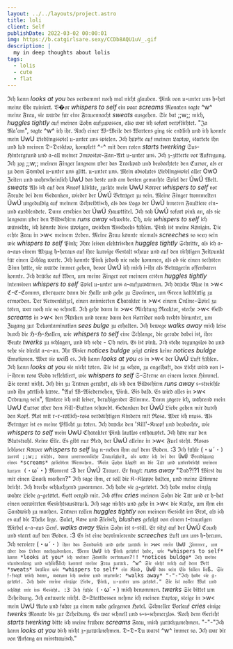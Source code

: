 ```yaml
---
layout: ../../layouts/project.astro
title: loli
client: Self
publishDate: 2022-03-02 00:00:01
img: https://b.catgirlsare.sexy/CCDb8AQU1uV_.gif
description: |
  my in deep thoughts about lolis
tags:
  - lolis
  - cute
  - flat
---
```


ℑ𝔠𝔥 𝔨𝔞𝔫𝔫 *looks at you* 𝔡𝔞𝔰 𝔳𝔢𝔯𝔡𝔞𝔪𝔪𝔱 𝔫𝔬𝔠𝔥 𝔪𝔞𝔩 𝔫𝔦𝔠𝔥𝔱 𝔤𝔩𝔞𝔲𝔟𝔢𝔫. 𝔓𝔦𝔫𝔨 𝔳𝔬𝔫 𝔲-𝔲𝔫𝔱𝔢𝔯 𝔲𝔫𝔰 𝔥-𝔥𝔞𝔱 𝔪𝔢𝔦𝔫𝔢 𝔈𝔥𝔢 𝔯𝔲𝔦𝔫𝔦𝔢𝔯𝔱. 𝔙�𝔬𝔯 *whispers to self* 𝔢𝔦𝔫 𝔭𝔞𝔞𝔯 *screams* 𝔐𝔬𝔫𝔞𝔱𝔢𝔫 𝔰𝔞𝔤𝔱𝔢 ^w^ 𝔪𝔢𝔦𝔫𝔢 𝔉𝔯𝔞𝔲, 𝔰𝔦𝔢 𝔴𝔲̈𝔯𝔡𝔢 𝔣𝔲̈𝔯 𝔢𝔦𝔫𝔢 𝔉𝔯𝔞𝔲𝔢𝔫𝔫𝔞𝔠𝔥𝔱 *sweats* 𝔞𝔲𝔰𝔤𝔢𝔥𝔢𝔫. 𝔖𝔦𝔢 𝔟𝔞𝔱 ;;w;; 𝔪𝔦𝔠𝔥, *huggles tightly* 𝔞𝔲𝔣 𝔪𝔢𝔦𝔫𝔢𝔫 𝔖𝔬𝔥𝔫 𝔞𝔲𝔣𝔷𝔲𝔭𝔞𝔰𝔰𝔢𝔫, 𝔞𝔩𝔰𝔬 𝔴𝔞𝔯 𝔦𝔠𝔥 𝔰𝔬𝔣𝔬𝔯𝔱 𝔳𝔢𝔯𝔭𝔣𝔩𝔦𝔠𝔥𝔱𝔢𝔱. "𝔍𝔞 𝔐𝔞'𝔞𝔪", 𝔰𝔞𝔤𝔱𝔢 ^w^ 𝔦𝔠𝔥 𝔦𝔥𝔯. 𝔑𝔞𝔠𝔥 𝔢𝔦𝔫𝔢𝔯 𝔚-𝔚𝔢𝔦𝔩𝔢 𝔡𝔢𝔰 𝔚𝔞𝔯𝔱𝔢𝔫𝔰 𝔤𝔦𝔫𝔤 𝔰𝔦𝔢 𝔢𝔫𝔡𝔩𝔦𝔠𝔥 𝔲𝔫𝔡 𝔦𝔠𝔥 𝔨𝔬𝔫𝔫𝔱𝔢 𝔪𝔢𝔦𝔫 UwU 𝔏𝔦𝔢𝔟𝔩𝔦𝔫𝔤𝔰𝔰𝔭𝔦𝔢𝔩 𝔲-𝔲𝔫𝔱𝔢𝔯 𝔲𝔫𝔰 𝔰𝔭𝔦𝔢𝔩𝔢𝔫. ℑ𝔠𝔥 𝔥𝔲̈𝔭𝔣𝔱𝔢 𝔞𝔲𝔣 𝔪𝔢𝔦𝔫𝔢𝔫 𝔏𝔞𝔭𝔱𝔬𝔭, 𝔰𝔱𝔞𝔯𝔱𝔢𝔱𝔢 𝔦𝔥𝔫 𝔲𝔫𝔡 𝔩𝔲𝔡 𝔪𝔢𝔦𝔫𝔢𝔫 𝔇-𝔇𝔢𝔰𝔨𝔱𝔬𝔭, 𝔨𝔬𝔪𝔭𝔩𝔢𝔱𝔱 ^-^ 𝔪𝔦𝔱 𝔡𝔢𝔪 𝔯𝔬𝔱𝔢𝔫 *starts twerking* 𝔖𝔲𝔰-ℌ𝔦𝔫𝔱𝔢𝔯𝔤𝔯𝔲𝔫𝔡 𝔲𝔫𝔡 𝔞-𝔞𝔩𝔩 𝔪𝔢𝔦𝔫𝔢𝔯 ℑ𝔪𝔭𝔬𝔰𝔱𝔬𝔯-𝔉𝔞𝔫-𝔄𝔯𝔱 𝔲-𝔲𝔫𝔱𝔢𝔯 𝔲𝔫𝔰. ℑ𝔠𝔥 𝔷-𝔷𝔦𝔱𝔱𝔢𝔯𝔱𝔢 𝔳𝔬𝔯 𝔄𝔲𝔣𝔯𝔢𝔤𝔲𝔫𝔤. ℑ𝔠𝔥 𝔷𝔬𝔤 ;;w;; 𝔪𝔢𝔦𝔫𝔢𝔫 𝔉𝔦𝔫𝔤𝔢𝔯 𝔩𝔞𝔫𝔤𝔰𝔞𝔪 𝔲̈𝔟𝔢𝔯 𝔡𝔞𝔰 𝔗𝔯𝔞𝔠𝔨𝔭𝔞𝔡 𝔲𝔫𝔡 𝔟𝔢𝔬𝔟𝔞𝔠𝔥𝔱𝔢𝔱𝔢 𝔡𝔢𝔫 ℭ𝔲𝔯𝔰𝔬𝔯, 𝔞𝔩𝔰 𝔢𝔯 𝔷𝔲 𝔡𝔢𝔪 𝔖𝔶𝔪𝔟𝔬𝔩 𝔲-𝔲𝔫𝔱𝔢𝔯 𝔲𝔫𝔰 𝔤𝔩𝔦𝔱𝔱. 𝔲-𝔲𝔫𝔱𝔢𝔯 𝔲𝔫𝔰. 𝔐𝔢𝔦𝔫 𝔞𝔟𝔰𝔬𝔩𝔲𝔱𝔢𝔰 𝔏𝔦𝔢𝔟𝔩𝔦𝔫𝔤𝔰𝔰𝔭𝔦𝔢𝔩 𝔞𝔩𝔩𝔢𝔯 OwO ℨ𝔢𝔦𝔱𝔢𝔫 𝔲𝔫𝔡 𝔴𝔞𝔥𝔯𝔰𝔠𝔥𝔢𝔦𝔫𝔩𝔦𝔠𝔥 UwU 𝔡𝔞𝔰 𝔟𝔢𝔰𝔱𝔢 𝔲𝔫𝔡 𝔞𝔪 𝔟𝔢𝔰𝔱𝔢𝔫 𝔤𝔢𝔪𝔞𝔠𝔥𝔱𝔢 𝔖𝔭𝔦𝔢𝔩 𝔡𝔢𝔯 ÚwÚ 𝔚𝔢𝔩𝔱. *sweats* 𝔄𝔩𝔰 𝔦𝔠𝔥 𝔞𝔲𝔣 𝔡𝔢𝔫 𝔎𝔫𝔬𝔭𝔣 𝔨𝔩𝔦𝔠𝔨𝔱𝔢, 𝔷𝔲𝔠𝔨𝔱𝔢 𝔪𝔢𝔦𝔫 UwU 𝔎𝔬̈𝔯𝔭𝔢𝔯 *whispers to self* 𝔳𝔬𝔯 𝔉𝔯𝔢𝔲𝔡𝔢 𝔟𝔢𝔦 𝔡𝔢𝔪 𝔊𝔢𝔡𝔞𝔫𝔨𝔢𝔫, 𝔴𝔦𝔢𝔡𝔢𝔯 𝔡𝔢𝔯 ÚwÚ 𝔅𝔢𝔱𝔯𝔲̈𝔤𝔢𝔯 𝔷𝔲 𝔰𝔢𝔦𝔫. 𝔐𝔢𝔦𝔫𝔢 𝔉𝔦𝔫𝔤𝔢𝔯 𝔱𝔯𝔬𝔪𝔪𝔢𝔩𝔱𝔢𝔫 ÚwÚ 𝔲𝔫𝔤𝔢𝔡𝔲𝔩𝔡𝔦𝔤 𝔞𝔲𝔣 𝔪𝔢𝔦𝔫𝔢𝔪 𝔖𝔠𝔥𝔯𝔢𝔦𝔟𝔱𝔦𝔰𝔠𝔥, 𝔞𝔩𝔰 𝔡𝔞𝔰 𝔏𝔬𝔤𝔬 𝔡𝔢𝔯 ÚwÚ 𝔦𝔫𝔫𝔢𝔯𝔢𝔫 𝔉𝔞𝔲𝔩𝔱𝔦𝔢𝔯𝔢 𝔢𝔦𝔫- 𝔲𝔫𝔡 𝔞𝔲𝔰𝔟𝔩𝔢𝔫𝔡𝔢𝔱𝔢. 𝔇𝔞𝔫𝔫 𝔢𝔯𝔰𝔠𝔥𝔦𝔢𝔫 𝔡𝔢𝔯 ÚwÚ ℌ𝔞𝔲𝔭𝔱𝔱𝔦𝔱𝔢𝔩. ℑ𝔠𝔥 𝔰𝔞𝔥 ÚwÚ 𝔰𝔬𝔣𝔬𝔯𝔱 𝔭𝔦𝔫𝔨 𝔞𝔫, 𝔞𝔩𝔰 𝔰𝔦𝔢 𝔩𝔞𝔫𝔤𝔰𝔞𝔪 𝔲̈𝔟𝔢𝔯 𝔡𝔢𝔫 𝔅𝔦𝔩𝔡𝔰𝔠𝔥𝔦𝔯𝔪 *runs away* 𝔰𝔠𝔥𝔴𝔢𝔟𝔱𝔢. 𝔒𝔥, 𝔴𝔦𝔢 *whispers to self* 𝔦𝔠𝔥 𝔴𝔲̈𝔫𝔰𝔠𝔥𝔱𝔢, 𝔦𝔠𝔥 𝔨𝔬̈𝔫𝔫𝔱𝔢 𝔡𝔦𝔢𝔰𝔢 𝔲̈𝔭𝔭𝔦𝔤𝔢𝔫, 𝔴𝔢𝔦𝔠𝔥𝔢𝔫 𝔄𝔰𝔰𝔠𝔥𝔢𝔢𝔨𝔰 𝔣𝔲̈𝔥𝔩𝔢𝔫. 𝔓𝔦𝔫𝔨 𝔦𝔰𝔱 𝔪𝔢𝔦𝔫𝔢 𝔎𝔬̈𝔫𝔦𝔤𝔦𝔫. 𝔇𝔦𝔢 𝔢𝔠𝔥𝔱𝔢 𝔉𝔯𝔞𝔲 𝔦𝔫 >w< 𝔪𝔢𝔦𝔫𝔢𝔪 𝔏𝔢𝔟𝔢𝔫. 𝔐𝔢𝔦𝔫𝔢 𝔉𝔯𝔞𝔲 𝔨𝔬̈𝔫𝔫𝔱𝔢 𝔫𝔦𝔢𝔪𝔞𝔩𝔰 *screeches* 𝔰𝔬 𝔰𝔢𝔵𝔶 𝔰𝔢𝔦𝔫 𝔴𝔦𝔢 *whispers to self* 𝔓𝔦𝔫𝔨; ℑ𝔥𝔯𝔢 𝔩𝔢𝔦𝔰𝔢𝔫 𝔢𝔩𝔢𝔨𝔱𝔯𝔦𝔰𝔠𝔥𝔢𝔫 *huggles tightly* 𝔖𝔠𝔥𝔯𝔦𝔱𝔱𝔢, 𝔞𝔩𝔰 𝔦𝔠𝔥 𝔞-𝔞-𝔞𝔲𝔰 𝔢𝔦𝔫𝔢𝔪 𝔄𝔟𝔷𝔲𝔤 𝔥-𝔥𝔢𝔯𝔞𝔲𝔰 𝔞𝔲𝔣 𝔦𝔥𝔯𝔢 𝔨𝔲𝔯𝔳𝔦𝔤𝔢 𝔊𝔢𝔰𝔱𝔞𝔩𝔱 𝔰𝔠𝔥𝔞𝔲𝔢 𝔲𝔫𝔡 𝔞𝔲𝔣 𝔡𝔢𝔫 𝔯𝔦𝔠𝔥𝔱𝔦𝔤𝔢𝔫 ℨ𝔢𝔦𝔱𝔭𝔲𝔫𝔨𝔱 𝔣𝔲̈𝔯 𝔢𝔦𝔫𝔢𝔫 𝔖𝔠𝔥𝔩𝔞𝔤 𝔴𝔞𝔯𝔱𝔢. ℑ𝔠𝔥 𝔨𝔬𝔫𝔫𝔱𝔢 𝔓𝔦𝔫𝔨 𝔧𝔢𝔡𝔬𝔠𝔥 𝔫𝔦𝔢 𝔫𝔞𝔥𝔢 𝔨𝔬𝔪𝔪𝔢𝔫, 𝔞𝔩𝔰 𝔬𝔟 𝔰𝔦𝔢 𝔢𝔦𝔫𝔢𝔫 𝔰𝔢𝔠𝔥𝔰𝔱𝔢𝔫 𝔖𝔦𝔫𝔫 𝔥𝔞̈𝔱𝔱𝔢, 𝔰𝔦𝔢 𝔴𝔲̈𝔯𝔡𝔢 𝔦𝔪𝔪𝔢𝔯 𝔤𝔢𝔥𝔢𝔫, 𝔟𝔢𝔳𝔬𝔯 ÚwÚ 𝔦𝔠𝔥 𝔪𝔦𝔠𝔥 𝔦-𝔦𝔥𝔯 𝔞𝔩𝔰 𝔅𝔢𝔱𝔯𝔲̈𝔤𝔢𝔯𝔦𝔫 𝔬𝔣𝔣𝔢𝔫𝔟𝔞𝔯𝔢𝔫 𝔨𝔬𝔫𝔫𝔱𝔢. ℑ𝔠𝔥 𝔡𝔯𝔲̈𝔠𝔨𝔢 𝔞𝔲𝔣 𝔘̈𝔟𝔢𝔫, 𝔲𝔪 𝔪𝔢𝔦𝔫𝔢 𝔉𝔦𝔫𝔤𝔢𝔯 𝔳𝔬𝔯 𝔪𝔢𝔦𝔫𝔢𝔪 𝔢𝔯𝔰𝔱𝔢𝔫 *huggles tightly* 𝔦𝔫𝔱𝔢𝔫𝔰𝔦𝔳𝔢𝔫 *whispers to self* 𝔖𝔭𝔦𝔢𝔩 𝔲-𝔲𝔫𝔱𝔢𝔯 𝔲𝔫𝔰 𝔞-𝔞𝔲𝔣𝔷𝔲𝔴𝔞̈𝔯𝔪𝔢𝔫. ℑ𝔠𝔥 𝔡𝔯𝔲̈𝔠𝔨𝔢 𝔅𝔩𝔲𝔢 𝔦𝔫 >w< ℭ-ℭ-ℭ𝔬𝔪𝔪𝔰, 𝔲̈𝔟𝔢𝔯𝔮𝔲𝔢𝔯𝔢 𝔡𝔞𝔫𝔫 𝔡𝔦𝔢 ℌ𝔞𝔩𝔩𝔢 𝔲𝔫𝔡 𝔤𝔢𝔥𝔢 𝔷𝔲 𝔖𝔭𝔢𝔠𝔦𝔪𝔢𝔫, 𝔲𝔪 𝔊𝔯𝔢𝔢𝔫 𝔨𝔞𝔩𝔱𝔟𝔩𝔲̈𝔱𝔦𝔤 𝔷𝔲 𝔢𝔯𝔪𝔬𝔯𝔡𝔢𝔫. 𝔇𝔢𝔯 𝔑𝔢𝔯𝔳𝔢𝔫𝔨𝔦𝔱𝔷𝔢𝔩, 𝔢𝔦𝔫𝔢𝔫 𝔞𝔫𝔦𝔪𝔦𝔢𝔯𝔱𝔢𝔫 ℭ𝔥𝔞𝔯𝔞𝔨𝔱𝔢𝔯 𝔦𝔫 >w< 𝔢𝔦𝔫𝔢𝔪 𝔒𝔫𝔩𝔦𝔫𝔢-𝔖𝔭𝔦𝔢𝔩 𝔷𝔲 𝔱𝔬̈𝔱𝔢𝔫, 𝔴𝔞𝔯 𝔫𝔬𝔠𝔥 𝔫𝔦𝔢 𝔰𝔬 𝔰𝔠𝔥𝔫𝔢𝔩𝔩. ℑ𝔠𝔥 𝔤𝔢𝔥𝔢 𝔡𝔞𝔫𝔫 𝔦𝔫 >w< ℜ𝔦𝔠𝔥𝔱𝔲𝔫𝔤 ℜ𝔢𝔞𝔨𝔱𝔬𝔯, 𝔰𝔱𝔢𝔠𝔥𝔢 >w< 𝔊𝔢𝔩𝔟 *screams* 𝔦𝔫 >w< 𝔡𝔢𝔫 ℜ𝔲̈𝔠𝔨𝔢𝔫 𝔲𝔫𝔡 𝔯𝔢𝔫𝔫𝔢 𝔡𝔞𝔫𝔫 𝔡𝔢𝔫 𝔎𝔬𝔯𝔯𝔦𝔡𝔬𝔯 𝔫𝔞𝔠𝔥 𝔯𝔢𝔠𝔥𝔱𝔰 𝔥𝔦𝔫𝔲𝔫𝔱𝔢𝔯, 𝔲𝔪 ℨ𝔲𝔤𝔞𝔫𝔤 𝔷𝔲𝔯 𝔇𝔢𝔨𝔬𝔫𝔱𝔞𝔪𝔦𝔫𝔞𝔱𝔦𝔬𝔫 *sees bulge* 𝔷𝔲 𝔢𝔯𝔥𝔞𝔩𝔱𝔢𝔫. ℑ𝔠𝔥 𝔟𝔢𝔴𝔢𝔤𝔢 *walks away* 𝔪𝔦𝔠𝔥 𝔩𝔢𝔦𝔰𝔢 𝔡𝔲𝔯𝔠𝔥 𝔡𝔦𝔢 ℌ-ℌ-ℌ𝔞𝔩𝔩𝔢𝔫, 𝔴𝔦𝔢 *whispers to self* 𝔢𝔦𝔫𝔢 𝔖𝔠𝔥𝔩𝔞𝔫𝔤𝔢, 𝔡𝔦𝔢 𝔤𝔢𝔯𝔞𝔡𝔢 𝔡𝔞𝔟𝔢𝔦 𝔦𝔰𝔱, 𝔦𝔥𝔯𝔢 𝔅𝔢𝔲𝔱𝔢 *twerks* 𝔷𝔲 𝔰𝔠𝔥𝔩𝔞𝔤𝔢𝔫, 𝔲𝔫𝔡 𝔦𝔠𝔥 𝔰𝔢𝔥𝔢 - 𝔒𝔥 𝔫𝔢𝔦𝔫. 𝔈𝔰 𝔦𝔰𝔱 𝔭𝔦𝔫𝔨. ℑ𝔠𝔥 𝔰𝔱𝔢𝔥𝔢 𝔯𝔢𝔤𝔲𝔫𝔤𝔰𝔩𝔬𝔰 𝔡𝔞 𝔲𝔫𝔡 𝔰𝔢𝔥𝔢 𝔰𝔦𝔢 𝔡𝔦𝔯𝔢𝔨𝔱 𝔞-𝔞-𝔞𝔫. ℑ𝔥𝔯 𝔙𝔦𝔰𝔦𝔢𝔯 *notices buldge* 𝔷𝔢𝔦𝔤𝔱 *cries* 𝔨𝔢𝔦𝔫𝔢 *notices buldge* 𝔈𝔪𝔬𝔱𝔦𝔬𝔫𝔢𝔫. 𝔄𝔟𝔢𝔯 𝔰𝔦𝔢 𝔴𝔢𝔦ß 𝔢𝔰. ℑ𝔠𝔥 𝔨𝔞𝔫𝔫 *looks at you* 𝔢𝔰 𝔦𝔫 >w< 𝔡𝔢𝔯 ÚwÚ 𝔏𝔲𝔣𝔱 𝔣𝔲̈𝔥𝔩𝔢𝔫. ℑ𝔠𝔥 𝔨𝔞𝔫𝔫 *looks at you* 𝔰𝔦𝔢 𝔫𝔦𝔠𝔥𝔱 𝔱𝔬̈𝔱𝔢𝔫. 𝔖𝔦𝔢 𝔦𝔰𝔱 𝔷𝔲 𝔰𝔠𝔥𝔬̈𝔫, 𝔷𝔲 𝔢𝔫𝔤𝔢𝔩𝔥𝔞𝔣𝔱, 𝔡𝔞𝔰 𝔏𝔦𝔠𝔥𝔱 𝔴𝔦𝔯𝔡 𝔳𝔬𝔫 𝔦-𝔦-𝔦𝔥𝔯𝔢𝔪 𝔯𝔬𝔰𝔞 𝔅𝔬𝔡𝔶 𝔯𝔢𝔣𝔩𝔢𝔨𝔱𝔦𝔢𝔯𝔱, 𝔴𝔦𝔢 *whispers to self* 𝔖-𝔖𝔱𝔢𝔯𝔫𝔢 𝔞𝔫 𝔢𝔦𝔫𝔢𝔪 𝔩𝔢𝔢𝔯𝔢𝔫 ℌ𝔦𝔪𝔪𝔢𝔩. 𝔖𝔦𝔢 𝔯𝔢𝔫𝔫𝔱 𝔫𝔦𝔠𝔥𝔱. ℑ𝔠𝔥 𝔟𝔦𝔫 𝔷𝔲 𝔗𝔯𝔞̈𝔫𝔢𝔫 𝔤𝔢𝔯𝔲̈𝔥𝔯𝔱, 𝔞𝔩𝔰 𝔦𝔠𝔥 𝔡𝔢𝔫 𝔅𝔦𝔩𝔡𝔰𝔠𝔥𝔦𝔯𝔪 *runs away* 𝔰-𝔰𝔱𝔯𝔢𝔦𝔠𝔥𝔩𝔢 𝔲𝔫𝔡 𝔦𝔥𝔫 𝔷𝔞̈𝔯𝔱𝔩𝔦𝔠𝔥 𝔨𝔲̈𝔰𝔰𝔢. "𝔄𝔲𝔣 𝔚-𝔚𝔦𝔢𝔡𝔢𝔯𝔰𝔢𝔥𝔢𝔫, 𝔓𝔦𝔫𝔨. 𝔅𝔦𝔰 𝔟𝔞𝔩𝔡. 𝔈𝔰 𝔴𝔦𝔯𝔡 𝔞𝔩𝔩𝔢𝔰 𝔦𝔫 >w< 𝔒𝔯𝔡𝔫𝔲𝔫𝔤 𝔰𝔢𝔦𝔫", 𝔣𝔩𝔲̈𝔰𝔱𝔢𝔯𝔢 𝔦𝔠𝔥 𝔪𝔦𝔱 𝔩𝔢𝔦𝔰𝔢𝔯, 𝔟𝔢𝔯𝔲𝔥𝔦𝔤𝔢𝔫𝔡𝔢𝔯 𝔖𝔱𝔦𝔪𝔪𝔢. 𝔇𝔞𝔫𝔫 𝔷𝔬̈𝔤𝔢𝔯𝔢 𝔦𝔠𝔥, 𝔴𝔞̈𝔥𝔯𝔢𝔫𝔡 𝔪𝔢𝔦𝔫 UwU ℭ𝔲𝔯𝔰𝔬𝔯 𝔲̈𝔟𝔢𝔯 𝔡𝔢𝔪 𝔎𝔦𝔩𝔩-𝔅𝔲𝔱𝔱𝔬𝔫 𝔰𝔠𝔥𝔴𝔢𝔟𝔱. 𝔊𝔢𝔡𝔞𝔫𝔨𝔢𝔫 𝔡𝔢𝔯 ÚwÚ 𝔏𝔦𝔢𝔟𝔢 𝔤𝔢𝔥𝔢𝔫 𝔪𝔦𝔯 𝔡𝔲𝔯𝔠𝔥 𝔡𝔢𝔫 𝔎𝔬𝔭𝔣. ℜ𝔬𝔱 𝔪𝔦𝔱 𝔯-𝔯-𝔯𝔬̈𝔱𝔩𝔦𝔠𝔥-𝔯𝔬𝔰𝔞 𝔳𝔢𝔯𝔡𝔞̈𝔠𝔥𝔱𝔦𝔤𝔢𝔫 𝔎𝔦𝔫𝔡𝔢𝔯𝔫 𝔪𝔦𝔱 ℜ𝔬𝔰𝔞. 𝔄𝔟𝔢𝔯 𝔦𝔠𝔥 𝔪𝔲𝔰𝔰. 𝔄𝔩𝔰 𝔅𝔢𝔱𝔯𝔲̈𝔤𝔢𝔯 𝔦𝔰𝔱 𝔢𝔰 𝔪𝔢𝔦𝔫𝔢 𝔓𝔣𝔩𝔦𝔠𝔥𝔱 𝔷𝔲 𝔱𝔬̈𝔱𝔢𝔫. ℑ𝔠𝔥 𝔡𝔯𝔲̈𝔠𝔨𝔢 𝔡𝔢𝔫 '𝔎𝔦𝔩𝔩'-𝔎𝔫𝔬𝔭𝔣 𝔲𝔫𝔡 𝔟𝔢𝔬𝔟𝔞𝔠𝔥𝔱𝔢, 𝔴𝔦𝔢 *whispers to self* 𝔪𝔢𝔦𝔫 UwU ℭ𝔥𝔞𝔯𝔞𝔨𝔱𝔢𝔯 𝔓𝔦𝔫𝔨 𝔩𝔞𝔲𝔱𝔩𝔬𝔰 𝔢𝔫𝔱𝔥𝔞𝔲𝔭𝔱𝔢𝔱. ℑ𝔠𝔥 𝔥𝔬̈𝔯𝔢 𝔫𝔲𝔯 𝔡𝔢𝔫 𝔅𝔩𝔲𝔱𝔰𝔱𝔯𝔞𝔥𝔩. 𝔎𝔢𝔦𝔫𝔢 𝔈𝔦𝔩𝔢. 𝔈𝔰 𝔤𝔦𝔟𝔱 𝔫𝔲𝔯 ℜ𝔢𝔡, 𝔡𝔢𝔯 ÚwÚ 𝔞𝔩𝔩𝔢𝔦𝔫𝔢 𝔦𝔫 >w< 𝔉𝔲𝔢𝔩 𝔰𝔱𝔢𝔥𝔱. ℜ𝔬𝔰𝔞𝔰 𝔩𝔢𝔟𝔩𝔬𝔰𝔢𝔯 𝔎𝔬̈𝔯𝔭𝔢𝔯 *whispers to self* 𝔩𝔞𝔤 𝔫-𝔫𝔢𝔟𝔢𝔫 𝔦𝔥𝔪 𝔞𝔲𝔣 𝔡𝔢𝔪 𝔅𝔬𝔡𝔢𝔫. :3 ℑ𝔠𝔥 𝔣𝔲̈𝔥𝔩𝔢 (・`ω´・) 𝔷𝔲𝔢𝔯𝔰𝔱 ;;w;; 𝔫𝔦𝔠𝔥𝔱𝔰, 𝔡𝔞𝔫𝔫 𝔲𝔫𝔢𝔯𝔪𝔢𝔰𝔰𝔩𝔦𝔠𝔥𝔢 𝔗𝔯𝔞𝔲𝔯𝔦𝔤𝔨𝔢𝔦𝔱, 𝔞𝔩𝔰 𝔴𝔞̈𝔯𝔢 𝔦𝔠𝔥 𝔟𝔢𝔦 𝔡𝔢𝔯 ÚwÚ 𝔅𝔢𝔢𝔯𝔡𝔦𝔤𝔲𝔫𝔤 𝔢𝔦𝔫𝔢𝔰 *screams* 𝔤𝔢𝔩𝔦𝔢𝔟𝔱𝔢𝔫 𝔐𝔢𝔫𝔰𝔠𝔥𝔢𝔫. 𝔐𝔢𝔦𝔫 𝔖𝔬𝔥𝔫 𝔨𝔩𝔬𝔭𝔣𝔱 𝔞𝔫 𝔡𝔦𝔢 𝔗𝔲̈𝔯 𝔲𝔫𝔡 𝔲𝔫𝔱𝔢𝔯𝔟𝔯𝔦𝔠𝔥𝔱 𝔪𝔢𝔦𝔫𝔢𝔫 𝔨𝔲𝔯𝔷𝔢𝔫 (・`ω´・) 𝔐𝔬𝔪𝔢𝔫𝔱 :3 𝔡𝔢𝔯 ÚwÚ 𝔗𝔯𝔞𝔲𝔢𝔯. 𝔈𝔯 𝔣𝔯𝔞𝔤𝔱: *runs away* "𝔇𝔞𝔡?!?1 𝔚𝔦𝔯𝔰𝔱 𝔡𝔲 𝔪𝔦𝔯 𝔢𝔦𝔫𝔢𝔫 𝔖𝔫𝔞𝔠𝔨 𝔪𝔞𝔠𝔥𝔢𝔫?" ℑ𝔠𝔥 𝔰𝔞𝔤𝔢 𝔦𝔥𝔪, 𝔢𝔯 𝔰𝔬𝔩𝔩 𝔡𝔦𝔢 𝔎-𝔎𝔩𝔞𝔭𝔭𝔢 𝔥𝔞𝔩𝔱𝔢𝔫, 𝔲𝔫𝔡 𝔪𝔢𝔦𝔫𝔢 𝔖𝔱𝔦𝔪𝔪𝔢 𝔟𝔯𝔦𝔠𝔥𝔱. ℑ𝔠𝔥 𝔟𝔯𝔢𝔠𝔥𝔢 𝔰𝔠𝔥𝔩𝔲𝔠𝔥𝔷𝔢𝔫𝔡 𝔷𝔲𝔰𝔞𝔪𝔪𝔢𝔫. ℑ𝔠𝔥 𝔥𝔞𝔟𝔢 𝔰𝔦𝔢 𝔤-𝔤𝔢𝔱𝔬̈𝔱𝔢𝔱. ℑ𝔠𝔥 𝔥𝔞𝔟𝔢 𝔪𝔢𝔦𝔫𝔢 𝔢𝔦𝔫𝔷𝔦𝔤 𝔴𝔞𝔥𝔯𝔢 𝔏𝔦𝔢𝔟𝔢 𝔤-𝔤𝔢𝔱𝔬̈𝔱𝔢𝔱. 𝔊𝔬𝔱𝔱 𝔳𝔢𝔯𝔤𝔦𝔟 𝔪𝔦𝔯. ℑ𝔠𝔥 𝔬̈𝔣𝔣𝔫𝔢 *cries* 𝔪𝔢𝔦𝔫𝔢𝔪 𝔖𝔬𝔥𝔫 𝔡𝔦𝔢 𝔗𝔲̈𝔯 𝔲𝔫𝔡 𝔢𝔯 𝔥-𝔥𝔞𝔱 𝔢𝔦𝔫𝔢𝔫 𝔳𝔢𝔯𝔴𝔦𝔯𝔯𝔱𝔢𝔫 𝔊𝔢𝔰𝔦𝔠𝔥𝔱𝔰𝔞𝔲𝔰𝔡𝔯𝔲𝔠𝔨. ℑ𝔠𝔥 𝔰𝔞𝔤𝔢 𝔫𝔦𝔠𝔥𝔱𝔰 𝔲𝔫𝔡 𝔤𝔢𝔥𝔢 𝔦𝔫 >w< 𝔡𝔦𝔢 𝔎𝔲̈𝔠𝔥𝔢, 𝔲𝔪 𝔦𝔥𝔪 𝔢𝔦𝔫 𝔖𝔞𝔫𝔡𝔴𝔦𝔠𝔥 𝔷𝔲 𝔪𝔞𝔠𝔥𝔢𝔫. 𝔗𝔯𝔞̈𝔫𝔢𝔫 𝔯𝔬𝔩𝔩𝔢𝔫 *huggles tightly* 𝔳𝔬𝔫 𝔪𝔢𝔦𝔫𝔢𝔪 𝔊𝔢𝔰𝔦𝔠𝔥𝔱 𝔦𝔫𝔰 𝔅𝔯𝔬𝔱, 𝔞𝔩𝔰 𝔦𝔠𝔥 𝔢𝔰 𝔞𝔲𝔣 𝔡𝔦𝔢 𝔗𝔥𝔢𝔨𝔢 𝔩𝔢𝔤𝔢. 𝔖𝔞𝔩𝔞𝔱, 𝔎𝔞̈𝔰𝔢 𝔲𝔫𝔡 𝔉𝔩𝔢𝔦𝔰𝔠𝔥, *blushes* 𝔤𝔢𝔣𝔬𝔩𝔤𝔱 𝔳𝔬𝔫 𝔢𝔦𝔫𝔢𝔪 𝔱-𝔱𝔯𝔞𝔲𝔯𝔦𝔤𝔢𝔫 𝔚𝔦𝔯𝔟𝔢𝔩 𝔞-𝔞-𝔞𝔲𝔰 𝔖𝔢𝔫𝔣. *walks away* 𝔐𝔢𝔦𝔫 𝔖𝔬𝔥𝔫 𝔦𝔰𝔱 𝔰-𝔰𝔱𝔦𝔩𝔩. 𝔈𝔯 𝔰𝔦𝔱𝔷𝔱 𝔞𝔲𝔣 𝔡𝔢𝔯 ÚwÚ ℭ𝔬𝔲𝔠𝔥 𝔲𝔫𝔡 𝔰𝔱𝔞𝔯𝔯𝔱 𝔞𝔲𝔣 𝔡𝔢𝔫 𝔅𝔬𝔡𝔢𝔫. :3 𝔈𝔰 𝔦𝔰𝔱 𝔢𝔦𝔫𝔢 𝔡𝔢𝔭𝔯𝔦𝔪𝔦𝔢𝔯𝔢𝔫𝔡𝔢 *screeches* 𝔏𝔲𝔣𝔱 𝔲𝔪 𝔲𝔫𝔰 𝔥-𝔥𝔢𝔯𝔲𝔪. ℑ𝔠𝔥 𝔰𝔢𝔯𝔳𝔦𝔢𝔯𝔢 (・`ω´・) 𝔦𝔥𝔪 𝔡𝔞𝔰 𝔖𝔞𝔫𝔡𝔴𝔦𝔠𝔥 𝔲𝔫𝔡 𝔤𝔢𝔥𝔢 𝔷𝔲𝔯𝔲̈𝔠𝔨 𝔦𝔫 >w< 𝔪𝔢𝔦𝔫 UwU ℨ𝔦𝔪𝔪𝔢𝔯, 𝔲𝔪 𝔲̈𝔟𝔢𝔯 𝔡𝔞𝔰 𝔏𝔢𝔟𝔢𝔫 𝔫𝔞𝔠𝔥𝔷𝔲𝔡𝔢𝔫𝔨𝔢𝔫. 𝔚𝔢𝔫𝔫 UwU 𝔦𝔠𝔥 𝔓𝔦𝔫𝔨 𝔤𝔢𝔱𝔬̈𝔱𝔢𝔱 𝔥𝔞𝔟𝔢, 𝔴𝔦𝔢 *whispers to self* 𝔨𝔞𝔫𝔫 *looks at you* 𝔦𝔠𝔥 𝔪𝔢𝔦𝔫𝔢𝔯 𝔉𝔞𝔪𝔦𝔩𝔦𝔢 𝔳𝔢𝔯𝔱𝔯𝔞𝔲𝔢𝔫?!! *notices buldge* ℑ𝔠𝔥 𝔴𝔢𝔦𝔫𝔢 𝔰𝔱𝔲𝔫𝔡𝔢𝔫𝔩𝔞𝔫𝔤 𝔲𝔫𝔡 𝔰𝔠𝔥𝔩𝔦𝔢ß𝔩𝔦𝔠𝔥 𝔨𝔬𝔪𝔪𝔱 𝔪𝔢𝔦𝔫𝔢 𝔉𝔯𝔞𝔲 𝔷𝔲𝔯𝔲̈𝔠𝔨. ^w^ 𝔖𝔦𝔢 𝔰𝔦𝔢𝔥𝔱 𝔪𝔦𝔠𝔥 𝔞𝔲𝔣 𝔡𝔢𝔪 𝔅𝔢𝔱𝔱 *sweats* 𝔟𝔯𝔲̈𝔩𝔩𝔢𝔫 𝔴𝔦𝔢 *whispers to self* 𝔢𝔦𝔫 𝔎𝔦𝔫𝔡, ÚwÚ 𝔡𝔞𝔰 𝔰𝔢𝔦𝔫 𝔈𝔦𝔰 𝔣𝔞𝔩𝔩𝔢𝔫 𝔩𝔦𝔢ß. 𝔖𝔦𝔢 𝔣-𝔣𝔯𝔞𝔤𝔱 𝔪𝔦𝔠𝔥 𝔡𝔞𝔫𝔫, 𝔴𝔞𝔯𝔲𝔪 𝔦𝔠𝔥 𝔴𝔢𝔦𝔫𝔢 𝔲𝔫𝔡 𝔪𝔲𝔯𝔪𝔩𝔢: *walks away* "-"-"ℑ𝔠𝔥 𝔥𝔞𝔟𝔢 𝔰𝔦𝔢 𝔤-𝔤𝔢𝔱𝔬̈𝔱𝔢𝔱. ℑ𝔠𝔥 𝔥𝔞𝔟𝔢 𝔪𝔢𝔦𝔫𝔢 𝔢𝔦𝔫𝔷𝔦𝔤𝔢 𝔏𝔦𝔢𝔟𝔢, 𝔓𝔦𝔫𝔨, 𝔲-𝔲𝔫𝔱𝔢𝔯 𝔲𝔫𝔰 𝔤𝔢𝔱𝔬̈𝔱𝔢𝔱." 𝔖𝔦𝔢 𝔦𝔰𝔱 𝔳𝔬𝔩𝔩𝔢𝔯 𝔚𝔲𝔱 𝔲𝔫𝔡 𝔰𝔠𝔥𝔩𝔞̈𝔤𝔱 𝔪𝔦𝔯 𝔦𝔫𝔰 𝔊𝔢𝔰𝔦𝔠𝔥𝔱. :3 ℑ𝔠𝔥 𝔣𝔲̈𝔥𝔩𝔢 (・`ω´・) 𝔪𝔦𝔠𝔥 𝔟𝔢𝔫𝔬𝔪𝔪𝔢𝔫. *twerks* 𝔖𝔦𝔢 𝔟𝔦𝔱𝔱𝔢𝔱 𝔲𝔪 𝔖𝔠𝔥𝔢𝔦𝔡𝔲𝔫𝔤. ℑ𝔠𝔥 𝔞𝔫𝔱𝔴𝔬𝔯𝔱𝔢 𝔫𝔦𝔠𝔥𝔱. 𝔖-𝔖𝔱𝔞𝔱𝔱𝔡𝔢𝔰𝔰𝔢𝔫 𝔫𝔢𝔥𝔪𝔢 𝔦𝔠𝔥 𝔪𝔢𝔦𝔫𝔢𝔫 𝔏𝔞𝔭𝔱𝔬𝔭, 𝔰𝔱𝔢𝔦𝔤𝔢 𝔦𝔫 >w< 𝔪𝔢𝔦𝔫 UwU 𝔄𝔲𝔱𝔬 𝔲𝔫𝔡 𝔣𝔞𝔥𝔯𝔢 𝔷𝔲 𝔢𝔦𝔫𝔢𝔪 𝔫𝔞𝔥𝔢 𝔤𝔢𝔩𝔢𝔤𝔢𝔫𝔢𝔫 ℌ𝔬𝔱𝔢𝔩. 𝔖𝔠𝔥𝔫𝔢𝔩𝔩𝔢𝔯 𝔙𝔬𝔯𝔩𝔞𝔲𝔣 *cries* 𝔢𝔦𝔫𝔦𝔤𝔢 *twerks* 𝔐𝔬𝔫𝔞𝔱𝔢 𝔟𝔦𝔰 𝔷𝔲𝔯 𝔖𝔠𝔥𝔢𝔦𝔡𝔲𝔫𝔤. 𝔈𝔰 𝔴𝔞𝔯 𝔰𝔠𝔥𝔫𝔢𝔩𝔩 𝔲𝔫𝔡 𝔰-𝔰-𝔰𝔠𝔥𝔪𝔢𝔯𝔷𝔩𝔬𝔰. 𝔑𝔞𝔠𝔥 𝔡𝔢𝔪 𝔊𝔢𝔯𝔦𝔠𝔥𝔱 *starts twerking* 𝔟𝔦𝔱𝔱𝔢 𝔦𝔠𝔥 𝔪𝔢𝔦𝔫𝔢 𝔣𝔯𝔲̈𝔥𝔢𝔯𝔢 *screams* 𝔉𝔯𝔞𝔲, 𝔪𝔦𝔠𝔥 𝔷𝔲𝔯𝔲̈𝔠𝔨𝔷𝔲𝔫𝔢𝔥𝔪𝔢𝔫. "-"-"ℑ𝔠𝔥 𝔨𝔞𝔫𝔫 *looks at you* 𝔡𝔦𝔠𝔥 𝔫𝔦𝔠𝔥𝔱 𝔷-𝔷𝔲𝔯𝔲̈𝔠𝔨𝔫𝔢𝔥𝔪𝔢𝔫. 𝔇-𝔇-𝔇𝔲 𝔴𝔞𝔯𝔰𝔱 ^w^ 𝔦𝔪𝔪𝔢𝔯 𝔰𝔬. ℑ𝔠𝔥 𝔴𝔞𝔯 𝔡𝔦𝔯 𝔳𝔬𝔫 𝔄𝔫𝔣𝔞𝔫𝔤 𝔞𝔫 𝔪𝔦𝔰𝔰𝔱𝔯𝔞𝔲𝔦𝔰𝔠𝔥."
